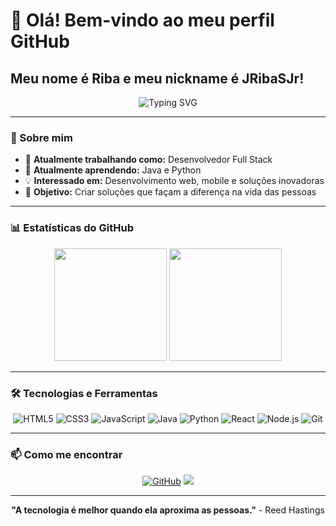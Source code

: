 # 👋 Olá! Bem-vindo ao meu perfil GitHub

## Meu nome é Riba e meu nickname é JRibaSJr!

<div align="center">
  <img src="https://readme-typing-svg.herokuapp.com?font=Fira+Code&pause=1000&color=6366F1&center=true&vCenter=true&width=435&lines=Desenvolvedora+Full+Stack;Apaixonado+por+tecnologia;Sempre+aprendendo+algo+novo" alt="Typing SVG" />
</div>

---

### 🚀 Sobre mim

- 🔭 **Atualmente trabalhando como:** Desenvolvedor Full Stack
- 🌱 **Atualmente aprendendo:** Java e Python
- 💡 **Interessado em:** Desenvolvimento web, mobile e soluções inovadoras
- 🎯 **Objetivo:** Criar soluções que façam a diferença na vida das pessoas

---

### 📊 Estatísticas do GitHub

<div align="center">
  <img height="180em" src="https://github-readme-stats.vercel.app/api?username=JRibaSJr&show_icons=true&theme=dracula&include_all_commits=true&count_private=true"/>
  <img height="180em" src="https://github-readme-stats.vercel.app/api/top-langs/?username=JRibaSJr&layout=compact&langs_count=16&theme=dracula"/>
</div>

---

### 🛠️ Tecnologias e Ferramentas

<div align="center">
  
![HTML5](https://img.shields.io/badge/HTML5-E34F26?style=for-the-badge&logo=html5&logoColor=white)
![CSS3](https://img.shields.io/badge/CSS3-1572B6?style=for-the-badge&logo=css3&logoColor=white)
![JavaScript](https://img.shields.io/badge/JavaScript-F7DF1E?style=for-the-badge&logo=javascript&logoColor=black)
![Java](https://img.shields.io/badge/Java-ED8B00?style=for-the-badge&logo=openjdk&logoColor=white)
![Python](https://img.shields.io/badge/Python-3776AB?style=for-the-badge&logo=python&logoColor=white)
![React](https://img.shields.io/badge/React-20232A?style=for-the-badge&logo=react&logoColor=61DAFB)
![Node.js](https://img.shields.io/badge/Node.js-43853D?style=for-the-badge&logo=node.js&logoColor=white)
![Git](https://img.shields.io/badge/Git-F05032?style=for-the-badge&logo=git&logoColor=white)

</div>

---

### 📫 Como me encontrar

<div align="center">
  
[![GitHub](https://img.shields.io/badge/GitHub-100000?style=for-the-badge&logo=github&logoColor=white)](https://github.com/JRibaSJr)
<a href="https://www.linkedin.com/in/jose-ribamar-silva-jr/" target="_blank"><img loading="lazy" src="https://img.shields.io/badge/-LinkedIn-%230077B5?style=for-the-badge&logo=linkedin&logoColor=white" target="_blank"></a>

</div>

---

<div align="center">
  
**"A tecnologia é melhor quando ela aproxima as pessoas."** - Reed Hastings

</div>
